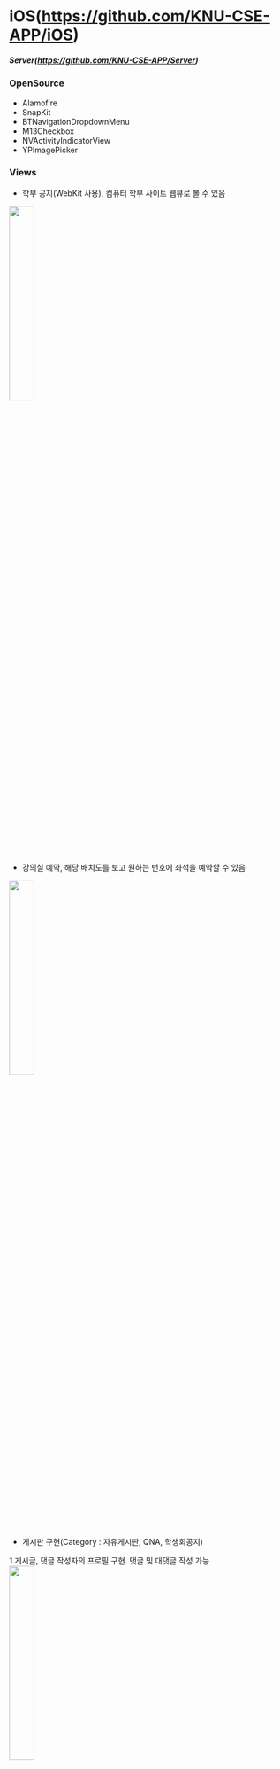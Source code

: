 # iOS(https://github.com/KNU-CSE-APP/iOS)
##### Server(https://github.com/KNU-CSE-APP/Server)

### OpenSource

- Alamofire
- SnapKit
- BTNavigationDropdownMenu
- M13Checkbox
- NVActivityIndicatorView
- YPImagePicker

### Views

- 학부 공지(WebKit 사용), 컴퓨터 학부 사이트 웹뷰로 볼 수 있음
<img src = "https://user-images.githubusercontent.com/40800157/134705006-cb0f2d12-3ffd-4b72-8694-ff50d5ac9fba.gif" width="30%" height="30%">

- 강의실 예약, 해당 배치도를 보고 원하는 번호에 좌석을 예약할 수 있음
<img src = "https://user-images.githubusercontent.com/40800157/134705374-6743c84f-8812-4f87-a582-10f8ed67500d.gif" width="30%" height="30%">

- 게시판 구현(Category : 자유게시판, QNA, 학생회공지)


1.게시글, 댓글 작성자의 프로필 구현. 댓글 및 대댓글 작성 가능 
<img src = "https://user-images.githubusercontent.com/40800157/134704699-0a45a76b-3cef-4bfc-a946-6c3fbd45ec25.gif" width="30%" height="30%">

2.무한 스크롤  
<img src = "https://user-images.githubusercontent.com/40800157/134705745-79230b20-930b-4423-892b-51637044922b.gif" width="30%" height="30%">

3.게시글 작성
<img src = "https://user-images.githubusercontent.com/40800157/134706314-13f7c8c9-ce89-4b45-b2a4-9fc6ff355de3.gif" width="30%" height="30%">

4.게시글 검색
<img src = "https://user-images.githubusercontent.com/40800157/134706677-4eb242d2-8a9d-4603-89a6-0d09981b04bf.gif" width="30%" height="30%">

- 마이페이지에서 다수 기능 구현(회원정보보기, 비밀번호 변경, 회원탈퇴, 예약내역, 내가 쓴 글, 환경설정, 로그아웃)
<img src = "https://user-images.githubusercontent.com/40800157/130425471-ac16a1e2-fe6a-49ee-a5c0-ef28221146af.png" width="30%" height="30%">
